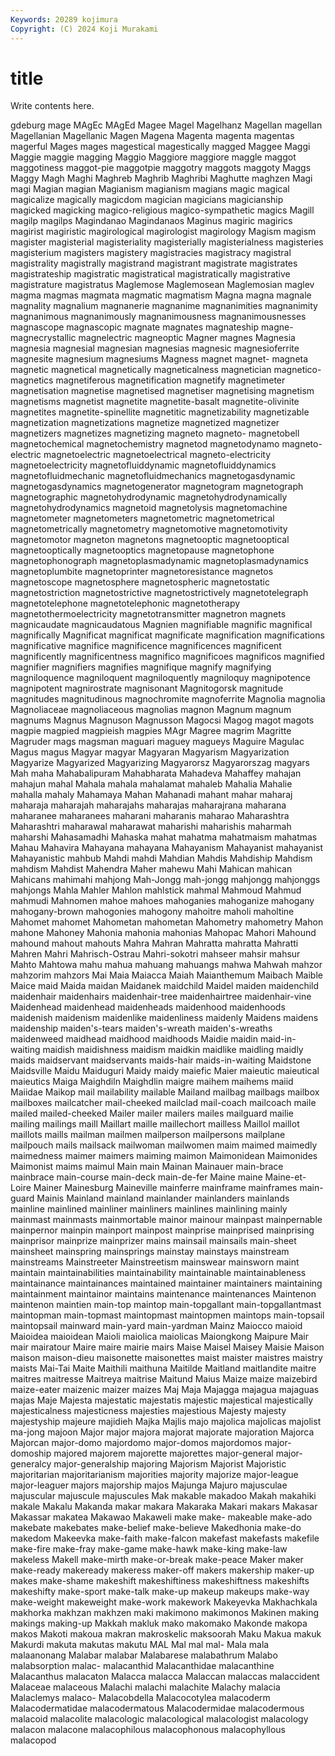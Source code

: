 ```yaml
---
Keywords: 20289 kojimura
Copyright: (C) 2024 Koji Murakami
---
```


# title

Write contents here.



gdeburg
mage MAgEc MAgEd Magee Magel Magelhanz Magellan magellan Magellanian Magellanic
Magen Magena Magenta magenta magentas magerful Mages mages magestical magestically
magged Maggee Maggi Maggie maggie magging Maggio Maggiore maggiore maggle
maggot maggotiness maggot-pie maggotpie maggotry maggots maggoty Maggs Maggy Magh
Maghi Maghreb Maghrib Maghribi Maghutte maghzen Magi magi Magian magian
Magianism magianism magians magic magical magicalize magically magicdom magician magicians
magicianship magicked magicking magico-religious magico-sympathetic magics Magill magilp magilps Magindanao
Magindanaos Maginus magiric magirics magirist magiristic magirological magirologist magirology Magism
magism magister magisterial magisteriality magisterially magisterialness magisteries magisterium magisters magistery
magistracies magistracy magistral magistrality magistrally magistrand magistrant magistrate magistrates magistrateship
magistratic magistratical magistratically magistrative magistrature magistratus Maglemose Maglemosean Maglemosian maglev
magma magmas magmata magmatic magmatism Magna magna magnale magnality magnalium
magnanerie magnanime magnanimities magnanimity magnanimous magnanimously magnanimousness magnanimousnesses magnascope magnascopic
magnate magnates magnateship magne- magnecrystallic magnelectric magneoptic Magner magnes Magnesia
magnesia magnesial magnesian magnesias magnesic magnesioferrite magnesite magnesium magnesiums Magness
magnet magnet- magneta magnetic magnetical magnetically magneticalness magnetician magnetico- magnetics
magnetiferous magnetification magnetify magnetimeter magnetisation magnetise magnetised magnetiser magnetising magnetism
magnetisms magnetist magnetite magnetite-basalt magnetite-olivinite magnetites magnetite-spinellite magnetitic magnetizability magnetizable
magnetization magnetizations magnetize magnetized magnetizer magnetizers magnetizes magnetizing magneto magneto-
magnetobell magnetochemical magnetochemistry magnetod magnetodynamo magneto-electric magnetoelectric magnetoelectrical magneto-electricity magnetoelectricity
magnetofluiddynamic magnetofluiddynamics magnetofluidmechanic magnetofluidmechanics magnetogasdynamic magnetogasdynamics magnetogenerator magnetogram magnetograph magnetographic
magnetohydrodynamic magnetohydrodynamically magnetohydrodynamics magnetoid magnetolysis magnetomachine magnetometer magnetometers magnetometric magnetometrical
magnetometrically magnetometry magnetomotive magnetomotivity magnetomotor magneton magnetons magnetooptic magnetooptical magnetooptically
magnetooptics magnetopause magnetophone magnetophonograph magnetoplasmadynamic magnetoplasmadynamics magnetoplumbite magnetoprinter magnetoresistance magnetos
magnetoscope magnetosphere magnetospheric magnetostatic magnetostriction magnetostrictive magnetostrictively magnetotelegraph magnetotelephone magnetotelephonic
magnetotherapy magnetothermoelectricity magnetotransmitter magnetron magnets magnicaudate magnicaudatous Magnien magnifiable magnific
magnifical magnifically Magnificat magnificat magnificate magnification magnifications magnificative magnifice magnificence
magnificences magnificent magnificently magnificentness magnifico magnificoes magnificos magnified magnifier magnifiers
magnifies magnifique magnify magnifying magniloquence magniloquent magniloquently magniloquy magnipotence magnipotent
magnirostrate magnisonant Magnitogorsk magnitude magnitudes magnitudinous magnochromite magnoferrite Magnolia magnolia
Magnoliaceae magnoliaceous magnolias magnon Magnum magnum magnums Magnus Magnuson Magnusson
Magocsi Magog magot magots magpie magpied magpieish magpies MAgr Magree
magrim Magritte Magruder mags magsman maguari maguey magueys Maguire Magulac
Magus magus Magyar magyar Magyaran Magyarism Magyarization Magyarize Magyarized Magyarizing
Magyarorsz Magyarorszag magyars Mah maha Mahabalipuram Mahabharata Mahadeva Mahaffey mahajan
mahajun mahal Mahala mahala mahalamat mahaleb Mahalia Mahalie mahalla mahaly
Mahamaya Mahan Mahanadi mahant mahar maharaj maharaja maharajah maharajahs maharajas
maharajrana maharana maharanee maharanees maharani maharanis maharao Maharashtra Maharashtri maharawal
maharawat maharishi maharishis maharmah maharshi Mahasamadhi Mahaska mahat mahatma mahatmaism
mahatmas Mahau Mahavira Mahayana mahayana Mahayanism Mahayanist mahayanist Mahayanistic mahbub
Mahdi mahdi Mahdian Mahdis Mahdiship Mahdism mahdism Mahdist Mahendra Maher
mahewu Mahi Mahican mahican Mahicans mahimahi mahjong Mah-Jongg mah-jongg mahjongg
mahjonggs mahjongs Mahla Mahler Mahlon mahlstick mahmal Mahmoud Mahmud mahmudi
Mahnomen mahoe mahoes mahoganies mahoganize mahogany mahogany-brown mahogonies mahogony mahoitre
maholi maholtine Mahomet mahomet Mahometan mahometan Mahometry mahometry Mahon mahone
Mahoney Mahonia mahonia mahonias Mahopac Mahori Mahound mahound mahout mahouts
Mahra Mahran Mahratta mahratta Mahratti Mahren Mahri Mahrisch-Ostrau Mahri-sokotri mahseer
mahsir mahsur Mahto Mahtowa mahu mahua mahuang mahuangs mahwa Mahwah
mahzor mahzorim mahzors Mai Maia Maiacca Maiah Maianthemum Maibach Maible
Maice maid Maida maidan Maidanek maidchild Maidel maiden maidenchild maidenhair
maidenhairs maidenhair-tree maidenhairtree maidenhair-vine Maidenhead maidenhead maidenheads maidenhood maidenhoods maidenish
maidenism maidenlike maidenliness maidenly Maidens maidens maidenship maiden's-tears maiden's-wreath maiden's-wreaths
maidenweed maidhead maidhood maidhoods Maidie maidin maid-in-waiting maidish maidishness maidism
maidkin maidlike maidling maidly maids maidservant maidservants maids-hair maids-in-waiting Maidstone
Maidsville Maidu Maiduguri Maidy maidy maiefic Maier maieutic maieutical maieutics
Maiga Maighdiln Maighdlin maigre maihem maihems maiid Maiidae Maikop mail
mailability mailable Mailand mailbag mailbags mailbox mailboxes mailcatcher mail-cheeked mailclad
mail-coach mailcoach maile mailed mailed-cheeked Mailer mailer mailers mailes mailguard
mailie mailing mailings maill Maillart maille maillechort mailless Maillol maillot
maillots maills mailman mailmen mailperson mailpersons mailplane mailpouch mails mailsack
mailwoman mailwomen maim maimed maimedly maimedness maimer maimers maiming maimon
Maimonidean Maimonides Maimonist maims maimul Main main Mainan Mainauer main-brace
mainbrace main-course main-deck main-de-fer Maine maine Maine-et-Loire Mainer Mainesburg Maineville
mainferre mainframe mainframes main-guard Mainis Mainland mainland mainlander mainlanders mainlands
mainline mainlined mainliner mainliners mainlines mainlining mainly mainmast mainmasts mainmortable
mainor mainour mainpast mainpernable mainpernor mainpin mainport mainpost mainprise mainprised
mainprising mainprisor mainprize mainprizer mains mainsail mainsails main-sheet mainsheet mainspring
mainsprings mainstay mainstays mainstream mainstreams Mainstreeter Mainstreetism mainswear mainsworn maint
maintain maintainabilities maintainability maintainable maintainableness maintainance maintainances maintained maintainer maintainers
maintaining maintainment maintainor maintains maintenance maintenances Maintenon maintenon maintien main-top
maintop main-topgallant main-topgallantmast maintopman main-topmast maintopmast maintopmen maintops main-topsail maintopsail
mainward main-yard main-yardman Mainz Maiocco maioid Maioidea maioidean Maioli maiolica
maiolicas Maiongkong Maipure Mair mair mairatour Maire maire mairie mairs
Maise Maisel Maisey Maisie Maison maison maison-dieu maisonette maisonettes maist
maister maistres maistry maists Mai-Tai Maite Maithili maithuna Maitilde Maitland
maitlandite maitre maitres maitresse Maitreya maitrise Maitund Maius Maize maize
maizebird maize-eater maizenic maizer maizes Maj Maja Majagga majagua majaguas
majas Maje Majesta majestatic majestatis majestic majestical majestically majesticalness majesticness
majesties majestious Majesty majesty majestyship majeure majidieh Majka Majlis majo
majolica majolicas majolist ma-jong majoon Major major majora majorat majorate
majoration Majorca Majorcan major-domo majordomo major-domos majordomos major-domoship majored majorem
majorette majorettes major-general major-generalcy major-generalship majoring Majorism Majorist Majoristic majoritarian
majoritarianism majorities majority majorize major-league major-leaguer majors majorship majos Majunga
Majuro majusculae majuscular majuscule majuscules Mak makable makadoo Makah makahiki
makale Makalu Makanda makar makara Makaraka Makari makars Makasar Makassar
makatea Makawao Makaweli make make- makeable make-ado makebate makebates make-belief
make-believe Makedhonia make-do makedom Makeevka make-faith make-falcon makefast makefasts makefile
make-fire make-fray make-game make-hawk make-king make-law makeless Makell make-mirth make-or-break
make-peace Maker maker make-ready makeready makeress maker-off makers makership maker-up
makes make-shame makeshift makeshiftiness makeshiftness makeshifts makeshifty make-sport make-talk make-up
makeup makeups make-way make-weight makeweight make-work makework Makeyevka Makhachkala makhorka
makhzan makhzen maki makimono makimonos Makinen making makings making-up Makkah
makluk mako makomako Makonde makopa makos Makoti makoua makran makroskelic
maksoorah Maku Makua makuk Makurdi makuta makutas makutu MAL Mal
mal mal- Mala mala malaanonang Malabar malabar Malabarese malabathrum Malabo
malabsorption malac- malacanthid Malacanthidae malacanthine Malacanthus malacaton Malacca malacca Malaccan
malaccas malaccident Malaceae malaceous Malachi malachi malachite Malachy malacia Malaclemys
malaco- Malacobdella Malacocotylea malacoderm Malacodermatidae malacodermatous Malacodermidae malacodermous malacoid malacolite
malacologic malacological malacologist malacology malacon malacone malacophilous malacophonous malacophyllous malacopod
